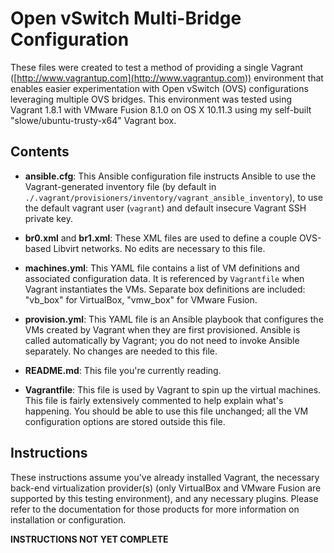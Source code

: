 # Open vSwitch Multi-Bridge Configuration

These files were created to test a method of providing a single Vagrant ([http://www.vagrantup.com](http://www.vagrantup.com)) environment that enables easier experimentation with Open vSwitch (OVS) configurations leveraging multiple OVS bridges. This environment was tested using Vagrant 1.8.1 with VMware Fusion 8.1.0 on OS X 10.11.3 using my self-built "slowe/ubuntu-trusty-x64" Vagrant box.

## Contents

* **ansible.cfg**: This Ansible configuration file instructs Ansible to use the Vagrant-generated inventory file (by default in `./.vagrant/provisioners/inventory/vagrant_ansible_inventory`), to use the default vagrant user (`vagrant`) and default insecure Vagrant SSH private key.

* **br0.xml** and **br1.xml**: These XML files are used to define a couple OVS-based Libvirt networks. No edits are necessary to this file.

* **machines.yml**: This YAML file contains a list of VM definitions and associated configuration data. It is referenced by `Vagrantfile` when Vagrant instantiates the VMs. Separate box definitions are included: "vb_box" for VirtualBox, "vmw_box" for VMware Fusion.

* **provision.yml**: This YAML file is an Ansible playbook that configures the VMs created by Vagrant when they are first provisioned. Ansible is called automatically by Vagrant; you do not need to invoke Ansible separately. No changes are needed to this file.

* **README.md**: This file you're currently reading.

* **Vagrantfile**: This file is used by Vagrant to spin up the virtual machines. This file is fairly extensively commented to help explain what's happening. You should be able to use this file unchanged; all the VM configuration options are stored outside this file.

## Instructions

These instructions assume you've already installed Vagrant, the necessary back-end virtualization provider(s) (only VirtualBox and VMware Fusion are supported by this testing environment), and any necessary plugins. Please refer to the documentation for those products for more information on installation or configuration.

**INSTRUCTIONS NOT YET COMPLETE**
